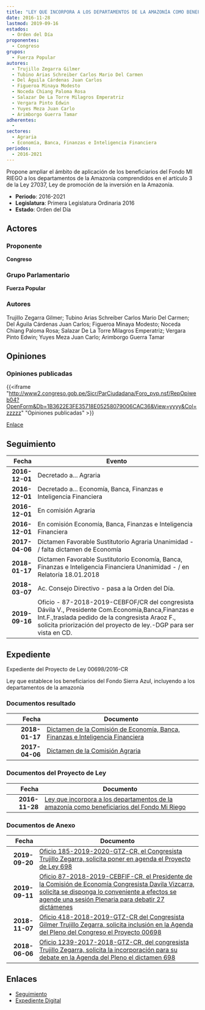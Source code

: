 ```yaml
---
title: "LEY QUE INCORPORA A LOS DEPARTAMENTOS DE LA AMAZONÍA COMO BENEFICIARIOS DEL FONDO MI RIEGO"
date: 2016-11-28
lastmod: 2019-09-16
estados: 
  - Orden del Día
proponentes: 
  - Congreso
grupos: 
  - Fuerza Popular
autores: 
  - Trujillo Zegarra Gilmer
  - Tubino Arias Schreiber Carlos Mario Del Carmen
  - Del Águila Cárdenas Juan Carlos
  - Figueroa Minaya Modesto
  - Noceda Chiang Paloma Rosa
  - Salazar De La Torre Milagros Emperatriz
  - Vergara Pinto Edwin
  - Yuyes Meza Juan Carlo
  - Arimborgo Guerra Tamar
adherentes: 
  - 
sectores: 
  - Agraria
  - Economía, Banca, Finanzas e Inteligencia Financiera
periodos: 
  - 2016-2021
---
```


Propone ampliar el ámbito de aplicación de los beneficiarios del Fondo MI RIEGO a los departamentos de la Amazonía comprendidos en el artículo 3 de la Ley 27037, Ley de promoción de la inversión en la Amazonía.

- **Periodo**: 2016-2021
- **Legislatura**: Primera Legislatura Ordinaria 2016
- **Estado**: Orden del Día

## Actores

### Proponente

**Congreso**

### Grupo Parlamentario

**Fuerza Popular**

### Autores

Trujillo Zegarra Gilmer; Tubino Arias Schreiber Carlos Mario Del Carmen; Del Águila Cárdenas Juan Carlos; Figueroa Minaya Modesto; Noceda Chiang Paloma Rosa; Salazar De La Torre Milagros Emperatriz; Vergara Pinto Edwin; Yuyes Meza Juan Carlo; Arimborgo Guerra Tamar


## Opiniones

### Opiniones publicadas

{{<iframe "http://www2.congreso.gob.pe/Sicr/ParCiudadana/Foro_pvp.nsf/RepOpiweb04?OpenForm&Db=1B3622E3FE35718E05258079006CAC36&View=yyyy&Col=zzzzz" "Opiniones publicadas" >}}

[Enlace](http://www2.congreso.gob.pe/Sicr/ParCiudadana/Foro_pvp.nsf/RepOpiweb04?OpenForm&Db=1B3622E3FE35718E05258079006CAC36&View=yyyy&Col=zzzzz)

## Seguimiento

| Fecha | Evento |
|------:|--------|
| **2016-12-01** | Decretado a... Agraria|
| **2016-12-01** | Decretado a... Economía, Banca, Finanzas e Inteligencia Financiera|
| **2016-12-01** | En comisión Agraria|
| **2016-12-01** | En comisión Economía, Banca, Finanzas e Inteligencia Financiera|
| **2017-04-06** | Dictamen Favorable Sustitutorio Agraria Unanimidad - / falta dictamen de Economía|
| **2018-01-17** | Dictamen Favorable Sustitutorio Economía, Banca, Finanzas e Inteligencia Financiera Unanimidad - / en Relatoría 18.01.2018|
| **2018-03-07** | Ac. Consejo Directivo - pasa a la Orden del Día.|
| **2019-09-16** | Oficio - 87-2018-2019-CEBFOF/CR del congresista Dávila V., Presidente Com.Economia,Banca,Finanzas e Int.F.,traslada pedido de la congresista Araoz F., solicita priorización del proyecto de ley.-DGP para ser vista en CD.|


## Expediente

Expediente del Proyecto de Ley 00698/2016-CR

Ley que establece los beneficiarios del Fondo Sierra Azul, incluyendo a los departamentos de la amazonía


### Documentos resultado

| Fecha | Documento |
|------:|--------|
| **2018-01-17** | [Dictamen de la Comisión de Economía, Banca, Finanzas e Inteligencia Financiera](http://www.leyes.congreso.gob.pe/Documentos/2016_2021/Dictamenes/Proyectos_de_Ley/00698DC09MAY20180117.PDF) |
| **2017-04-06** | [Dictamen de la Comisión Agraria](http://www.leyes.congreso.gob.pe/Documentos/2016_2021/Dictamenes/Proyectos_de_Ley/00698DC01MAY20170406.pdf) |

### Documentos del Proyecto de Ley

| Fecha | Documento |
|------:|--------|
| **2016-11-28** | [Ley que incorpora a los departamentos de la amazonía como beneficiarios del Fondo Mi Riego](http://www.leyes.congreso.gob.pe/Documentos/2016_2021/Proyectos_de_Ley_y_de_Resoluciones_Legislativas/PL0069820161128.pdf) |

### Documentos de Anexo

| Fecha | Documento |
|------:|--------|
| **2019-09-20** | [Oficio 185-2019-2020-GTZ-CR, el Congresista Trujillo Zegarra, solicita poner en agenda el Proyecto de Ley 698](http://www.leyes.congreso.gob.pe/Documentos/2016_2021/Oficios/Congresistas/OFICIO-185-2019-2020-GTZ-CR.pdf) |
| **2019-09-11** | [Oficio 87-2018-2019-CEBFIF-CR, el Presidente de la Comisión de Economía Congresista Davila Vizcarra, solicita se disponga lo conveniente a efectos se agende una sesión Plenaria para debatir 27 dictámenes](http://www.leyes.congreso.gob.pe/Documentos/2016_2021/Oficios/Comisiones_Ordinarias/OFICIO-87-2018-2019-CEBFIF-CR.pdf) |
| **2018-11-07** | [Oficio 418-2018-2019-GTZ-CR del Congresista Gilmer Trujillo Zegarra, solicita inclusión en la Agenda del Pleno del Congreso el Proyecto 00698](http://www.leyes.congreso.gob.pe/Documentos/2016_2021/Oficios/Congresistas/OFICIO-418-2018-2019-GTZ-CR.pdf) |
| **2018-06-06** | [Oficio 1239-2017-2018-GTZ-CR, del congresista Trujillo Zegarra, solicita la incorporación para su debate en la Agenda del Pleno el dictamen 698](http://www.leyes.congreso.gob.pe/Documentos/2016_2021/Oficios/Congresistas/OFICIO-1239-2017-2018-GTZ-CR.pdf) |

## Enlaces 

- [Seguimiento](http://www2.congreso.gob.pe/Sicr/TraDocEstProc/CLProLey2016.nsf/f7fff46988ca05b1052578e100829cc7/9009540292fd8ff005258079005dfc19?OpenDocument)
- [Expediente Digital](http://www2.congreso.gob.pehttp://www2.congreso.gob.pe/Sicr/TraDocEstProc/CLProLey2016.nsf/f7fff46988ca05b1052578e100829cc7/9009540292fd8ff005258079005dfc19?OpenDocument&Click=05257FB7005EB655.eb71d0cf91d8294e05256cdf006b5706/$Body/0.1C6C)
